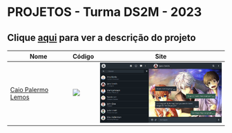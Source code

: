 # PROJETOS - Turma DS2M - 2023

## Clique [aqui](https://github.com/fernandoleonid/one-page-2022) para ver a descrição do projeto

| Nome          | Código                        | Site                              |
| --------------| ------------------------------|-----------------------------------|
| [Caio Palermo Lemos](https://github.com/HasegawaTaizou)   | [![](https://skillicons.dev/icons?i=js)](./caio_palermo_lemos/) | [<img src="./caio_palermo_lemos/img/SCREENSHOT.PNG" width="300">](https://hasegawataizou.github.io/whatsApp-senai-1-2023/ds2m/caio_palermo_lemos)|